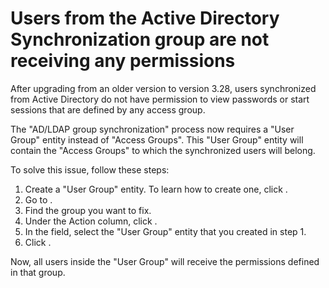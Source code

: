 # Users from the Active Directory Synchronization group are not receiving any permissions 



After upgrading from an older version to version 3.28, users synchronized from Active Directory do not have permission to view passwords or start sessions that are defined by any access group.



The "AD/LDAP group synchronization" process now requires a "User Group" entity instead of "Access Groups". This "User Group" entity will contain the "Access Groups" to which the synchronized users will belong.



To solve this issue, follow these steps:

1. Create a "User Group" entity. To learn how to create one, click .
2. Go to .
3. Find the group you want to fix.
4. Under the Action column, click .
5. In the  field, select the "User Group" entity that you created in step 1.
6. Click .

Now, all users inside the "User Group" will receive the permissions defined in that group.